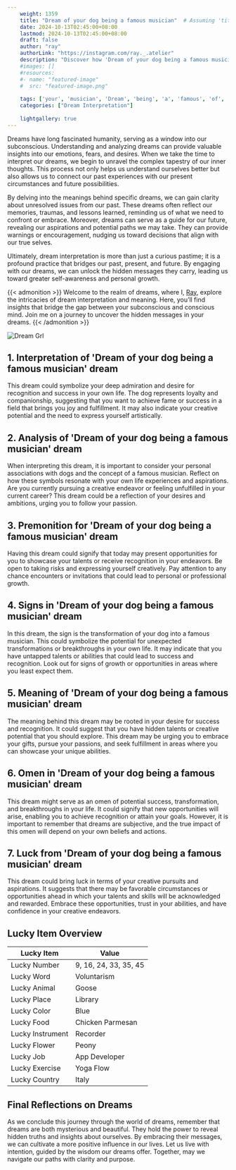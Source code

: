 ```yaml
---
    weight: 1359
    title: "Dream of your dog being a famous musician"  # Assuming 'title' column exists
    date: 2024-10-13T02:45:00+08:00
    lastmod: 2024-10-13T02:45:00+08:00
    draft: false
    author: "ray"
    authorLink: "https://instagram.com/ray._.atelier"
    description: "Discover how 'Dream of your dog being a famous musician' can interpret your future and uncover its significant meanings in your life."
    #images: []
    #resources:
    #- name: "featured-image"
    #  src: "featured-image.png"
    
    tags: ['your', 'musician', 'Dream', 'being', 'a', 'famous', 'of', 'dog']
    categories: ["Dream Interpretation"]
    
    lightgallery: true
---
```

    
Dreams have long fascinated humanity, serving as a window into our subconscious. Understanding and analyzing dreams can provide valuable insights into our emotions, fears, and desires. When we take the time to interpret our dreams, we begin to unravel the complex tapestry of our inner thoughts. This process not only helps us understand ourselves better but also allows us to connect our past experiences with our present circumstances and future possibilities.

By delving into the meanings behind specific dreams, we can gain clarity about unresolved issues from our past. These dreams often reflect our memories, traumas, and lessons learned, reminding us of what we need to confront or embrace. Moreover, dreams can serve as a guide for our future, revealing our aspirations and potential paths we may take. They can provide warnings or encouragement, nudging us toward decisions that align with our true selves.

Ultimately, dream interpretation is more than just a curious pastime; it is a profound practice that bridges our past, present, and future. By engaging with our dreams, we can unlock the hidden messages they carry, leading us toward greater self-awareness and personal growth.

{{< admonition >}}
Welcome to the realm of dreams, where I, [Ray](https://instagram.com/ray._.atelier), explore the intricacies of dream interpretation and meaning. Here, you’ll find insights that bridge the gap between your subconscious and conscious mind. Join me on a journey to uncover the hidden messages in your dreams.
{{< /admonition >}}

![Dream Grl](https://cdn.pixabay.com/photo/2017/11/02/03/35/gothic-2910057_1280.jpg "Dream Grl")

## 1. Interpretation of 'Dream of your dog being a famous musician' dream

This dream could symbolize your deep admiration and desire for recognition and success in your own life. The dog represents loyalty and companionship, suggesting that you want to achieve fame or success in a field that brings you joy and fulfillment. It may also indicate your creative potential and the need to express yourself artistically.

## 2. Analysis of 'Dream of your dog being a famous musician' dream

When interpreting this dream, it is important to consider your personal associations with dogs and the concept of a famous musician. Reflect on how these symbols resonate with your own life experiences and aspirations. Are you currently pursuing a creative endeavor or feeling unfulfilled in your current career? This dream could be a reflection of your desires and ambitions, urging you to follow your passion.

## 3. Premonition for 'Dream of your dog being a famous musician' dream

Having this dream could signify that today may present opportunities for you to showcase your talents or receive recognition in your endeavors. Be open to taking risks and expressing yourself creatively. Pay attention to any chance encounters or invitations that could lead to personal or professional growth.

## 4. Signs in 'Dream of your dog being a famous musician' dream

In this dream, the sign is the transformation of your dog into a famous musician. This could symbolize the potential for unexpected transformations or breakthroughs in your own life. It may indicate that you have untapped talents or abilities that could lead to success and recognition. Look out for signs of growth or opportunities in areas where you least expect them.

## 5. Meaning of 'Dream of your dog being a famous musician' dream

The meaning behind this dream may be rooted in your desire for success and recognition. It could suggest that you have hidden talents or creative potential that you should explore. This dream may be urging you to embrace your gifts, pursue your passions, and seek fulfillment in areas where you can showcase your unique abilities.

## 6. Omen in 'Dream of your dog being a famous musician' dream

This dream might serve as an omen of potential success, transformation, and breakthroughs in your life. It could signify that new opportunities will arise, enabling you to achieve recognition or attain your goals. However, it is important to remember that dreams are subjective, and the true impact of this omen will depend on your own beliefs and actions.

## 7. Luck from 'Dream of your dog being a famous musician' dream

This dream could bring luck in terms of your creative pursuits and aspirations. It suggests that there may be favorable circumstances or opportunities ahead in which your talents and skills will be acknowledged and rewarded. Embrace these opportunities, trust in your abilities, and have confidence in your creative endeavors.

## Lucky Item Overview
| Lucky Item          | Value              |
|---------------|--------------------|
| Lucky Number        | 9, 16, 24, 33, 35, 45  |
| Lucky Word          | Voluntarism |
| Lucky Animal        | Goose |
| Lucky Place         | Library     |
| Lucky Color         | Blue     |
| Lucky Food          | Chicken Parmesan      |
| Lucky Instrument    | Recorder |
| Lucky Flower        | Peony    |
| Lucky Job           | App Developer       |
| Lucky Exercise      | Yoga Flow  |
| Lucky Country       | Italy    |


##  Final Reflections on Dreams

As we conclude this journey through the world of dreams, remember that dreams are both mysterious and beautiful. They hold the power to reveal hidden truths and insights about ourselves. By embracing their messages, we can cultivate a more positive influence in our lives. Let us live with intention, guided by the wisdom our dreams offer. Together, may we navigate our paths with clarity and purpose.
